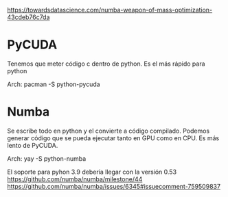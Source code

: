 https://towardsdatascience.com/numba-weapon-of-mass-optimization-43cdeb76c7da

# PyCUDA
Tenemos que meter código c dentro de python.
Es el más rápido para python

Arch:
pacman -S python-pycuda


# Numba
Se escribe todo en python y el convierte a código compilado.
Podemos generar código que se pueda ejecutar tanto en GPU como en CPU.
Es más lento de PyCUDA.

Arch:
yay -S python-numba

El soporte para pyhon 3.9 debería llegar con la versión 0.53
https://github.com/numba/numba/milestone/44
https://github.com/numba/numba/issues/6345#issuecomment-759509837

